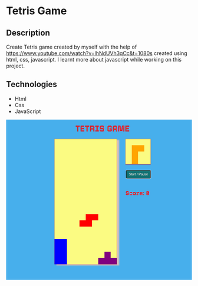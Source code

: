 # Tetris Game

## Description

Create Tetris game created by myself with the help of https://www.youtube.com/watch?v=lhNdUVh3qCc&t=1080s created using html, css, javascript.
I learnt more about javascript while working on this project.

## Technologies

- Html
- Css
- JavaScript

<img src="tetris.PNG">
